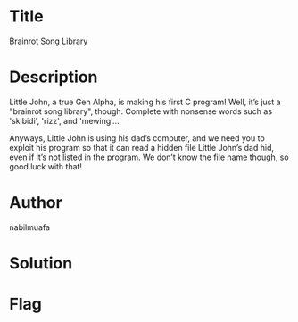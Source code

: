 # Title
Brainrot Song Library

# Description
Little John, a true Gen Alpha, is making his first C program! Well, it’s just a "brainrot song library", though. Complete with nonsense words such as 'skibidi', 'rizz', and 'mewing'...

Anyways, Little John is using his dad’s computer, and we need you to exploit his program so that it can read a hidden file Little John’s dad hid, even if it’s not listed in the program. We don’t know the file name though, so good luck with that!

# Author
nabilmuafa

# Solution


# Flag
